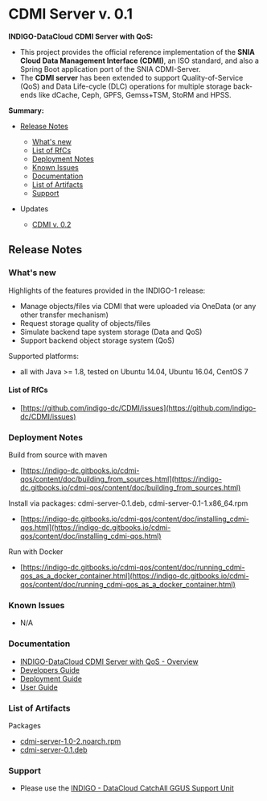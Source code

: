 # CDMI Server v. 0.1

**INDIGO-DataCloud CDMI Server with QoS:**
* This project provides the official reference implementation of the **SNIA Cloud Data Management Interface (CDMI)**, an ISO standard, and also a Spring Boot application port of the SNIA CDMI-Server.
* The **CDMI server** has been extended to support Quality-of-Service (QoS) and Data Life-cycle (DLC) operations for multiple storage back-ends like dCache, Ceph, GPFS, Gemss+TSM, StoRM and HPSS.


**Summary:**
* [Release Notes](#id1)
  * [What's new](#id2)
  * [List of RfCs](#id3)
  * [Deployment Notes](#id4)
  * [Known Issues](#id5)
  * [Documentation](#id6)
  * [List of Artifacts](#id7)
  * [Support](#id8)

* Updates
  * [CDMI v. 0.2](indigo1/first_update_of_indigo-1.md#cdmi)

<a id="id1"></a>
## Release Notes

<a id="id2"></a>
### What's new

Highlights of the features provided in the INDIGO-1 release:
* Manage objects/files via CDMI that were uploaded via OneData (or any
  other transfer mechanism)
* Request storage quality of objects/files
* Simulate backend tape system storage (Data and QoS)
* Support backend object storage system (QoS)

Supported platforms:
* all with Java >= 1.8, tested on Ubuntu 14.04, Ubuntu 16.04, CentOS 7

<a id="id3"></a>
#### List of RfCs 

* [https://github.com/indigo-dc/CDMI/issues](https://github.com/indigo-dc/CDMI/issues)

<a id="id4"></a>
### Deployment Notes

Build from source with maven
* [https://indigo-dc.gitbooks.io/cdmi-qos/content/doc/building_from_sources.html](https://indigo-dc.gitbooks.io/cdmi-qos/content/doc/building_from_sources.html)

Install via packages: cdmi-server-0.1.deb, cdmi-server-0.1-1.x86_64.rpm
* [https://indigo-dc.gitbooks.io/cdmi-qos/content/doc/installing_cdmi-qos.html](https://indigo-dc.gitbooks.io/cdmi-qos/content/doc/installing_cdmi-qos.html)

Run with Docker
* [https://indigo-dc.gitbooks.io/cdmi-qos/content/doc/running_cdmi-qos_as_a_docker_container.html](https://indigo-dc.gitbooks.io/cdmi-qos/content/doc/running_cdmi-qos_as_a_docker_container.html)

<a id="id5"></a>
### Known Issues

* N/A

<a id="id6"></a>
### Documentation

* [INDIGO-DataCloud CDMI Server with QoS - Overview](https://indigo-dc.gitbooks.io/cdmi-qos/content/)
* [Developers Guide](https://indigo-dc.gitbooks.io/cdmi-qos/content/doc/developer.html)
* [Deployment Guide](https://indigo-dc.gitbooks.io/cdmi-qos/content/doc/administrator.html)
* [User Guide](https://indigo-dc.gitbooks.io/cdmi-qos/content/doc/user.html)

<a id="id7"></a>
### List of Artifacts

Packages
* [cdmi-server-1.0-2.noarch.rpm](http://repo.indigo-datacloud.eu/repository/indigo/1/centos7/x86_64/base/cdmi-server-1.0-2.noarch.rpm)
* [cdmi-server-0.1.deb](http://repo.indigo-datacloud.eu/repository/indigo/1/ubuntu/dists/trusty/main/binary-amd64/cdmi-server-0.1.deb)

<a id="id8"></a>
### Support

* Please use the [INDIGO - DataCloud CatchAll GGUS Support Unit](
https://wiki.egi.eu/wiki/GGUS:INDIGO_DataCloud_Catch-all_FAQ)

